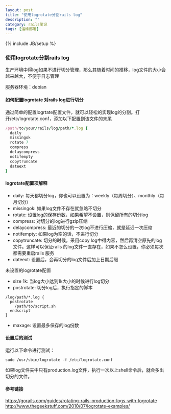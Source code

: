 ```yaml
---
layout: post
title: "使用logrotate分割rails log"
description: ""
category: rails笔记
tags: [运维部署]
---
```

{% include JB/setup %}

### 使用logrotate分割rails log

生产环境中得log如果不进行切分管理，那么其随着时间的推移，log文件的大小会越来越大，不便于日志管理

服务器环境：debian

#### 如何配置logrotate 对rails log进行切分

通过简单的配置logrtate配置文件，就可以轻松的实现log的分割。打开/etc/logrotate.conf，添加以下配置到该文件的末尾

```ruby
/path/to/your/rails/log/path/*.log {
  daily
  missingok
  rotate 7
  compress
  delaycompress
  notifempty
  copytruncate
  dateext
}
```

#### logrotate配置项解释

* daily: 每天都切分log，你也可以设置为：weekly（每周切分）、monthly（每月切分）
* missingok: 如果log文件不存在就忽略不切分
* rotate: 设置log的保存份数，如果希望不设置，则保留所有的切分log
* compress: 对切分的log进行gzip压缩
* delaycompress: 最近的切分的一次log不进行压缩，就是延迟一次压缩
* notifempty: 如果log为空的话，不进行切分
* copytruncate: 切分的时候，采用copy log中得内容，然后再清空原先的log文件。这样可以保证rails 的log文件一直存在，如果不怎么设置，你必须每次都需要重启rails 服务
* dateext: 设置后，会再切分的log文件后加上日期后缀

未设置的logrotate配置

* size 1k: 当log大小达到1k大小的时候进行log切分
* postrotate: 切分log后，执行指定的脚本

```shell
/log/path/*.log {
  postrotate
    /path/to/script.sh
  endscript
}
```

* maxage: 设置最多保存的log份数

#### 设置后的测试

运行以下命令进行测试：

```shell
sudo /usr/sbin/logrotate -f /etc/logrotate.conf
```

如果log文件夹中只有production.log文件，执行一次以上shell命令后，就会多出切分的文件。

#### 参考链接
https://gorails.com/guides/rotating-rails-production-logs-with-logrotate
http://www.thegeekstuff.com/2010/07/logrotate-examples/
